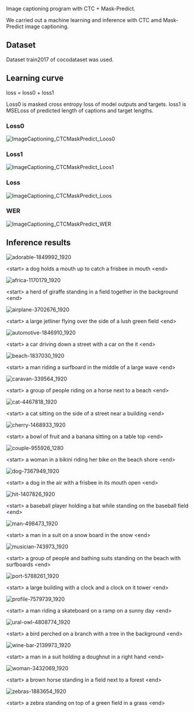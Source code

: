 Image captioning program with CTC + Mask-Predict.

We carried out a machine learning and inference with CTC amd Mask-Predict image captioning.

## Dataset

Dataset train2017 of cocodataset was used.

## Learning curve

loss = loss0 + loss1

Loss0 is masked cross entropy loss of model outputs and targets. loss1 is MSELoss of predicted length of captions and target lengths.

### Loss0

![ImageCaptioning_CTCMaskPredict_Loos0](https://github.com/toshiouchi/CTCMask/assets/121741811/4cdf5409-759d-47a0-9017-eb2b11f00842)

### Loss1

![ImageCaptioning_CTCMaskPredict_Loos1](https://github.com/toshiouchi/CTCMask/assets/121741811/f937fd27-486f-452e-97e5-32bc1b262e9c)

### Loss

![ImageCaptioning_CTCMaskPredict_Loos](https://github.com/toshiouchi/CTCMask/assets/121741811/18c602ac-7ffd-4d99-bf33-aaafba0d14b9)

### WER

![ImageCaptioning_CTCMaskPredict_WER](https://github.com/toshiouchi/CTCMask/assets/121741811/f9ffde3e-8e8a-4678-8c58-01bf43cf79af)

## Inference results

![adorable-1849992_1920](https://github.com/toshiouchi/CTCMask/assets/121741811/a796a211-7fec-479c-8910-5a5d4478d39d)

&lt;start&gt; a dog holds a mouth up to catch a frisbee in mouth &lt;end&gt;

![africa-1170179_1920](https://github.com/toshiouchi/CTCMask/assets/121741811/7f60f73c-96c8-47ef-8abc-aba40aabbf16)

&lt;start&gt; a herd of giraffe standing in a field together in the background &lt;end&gt;

![airplane-3702676_1920](https://github.com/toshiouchi/CTCMask/assets/121741811/80d2443a-3379-4a3f-ad4e-fb28e4b0a6d7)

&lt;start&gt; a large jetliner flying over the side of a lush green field &lt;end&gt;

![automotive-1846910_1920](https://github.com/toshiouchi/CTCMask/assets/121741811/738d0b10-1a4c-4960-96da-14dc1a7e8ed3)

&lt;start&gt; a car driving down a street with a car on the it &lt;end&gt;

![beach-1837030_1920](https://github.com/toshiouchi/CTCMask/assets/121741811/c5e6c097-0490-46ca-9001-aa9927c013c4)

&lt;start&gt; a man riding a surfboard in the middle of a large wave &lt;end&gt;

![caravan-339564_1920](https://github.com/toshiouchi/CTCMask/assets/121741811/070be651-4a5c-46bb-9912-811dd8320042)

&lt;start&gt; a group of people riding on a horse next to a beach &lt;end&gt;

![cat-4467818_1920](https://github.com/toshiouchi/CTCMask/assets/121741811/520b1de8-117d-4e11-8a64-6f10894d4452)

&lt;start&gt; a cat sitting on the side of a street near a building &lt;end&gt;

![cherry-1468933_1920](https://github.com/toshiouchi/CTCMask/assets/121741811/e062d1bf-6271-4a09-b1fb-654134f59755)

&lt;start&gt; a bowl of fruit and a banana sitting on a table top &lt;end&gt;

![couple-955926_1280](https://github.com/toshiouchi/CTCMask/assets/121741811/8ab9c9d5-f16d-4d4f-98f0-682ec199a839)

&lt;start&gt; a woman in a bikini riding her bike on the beach shore &lt;end&gt;

![dog-7367949_1920](https://github.com/toshiouchi/CTCMask/assets/121741811/fdc7be04-eb90-423d-8bfd-6569203a272b)

&lt;start&gt; a dog in the air with a frisbee in its mouth open &lt;end&gt;

![hit-1407826_1920](https://github.com/toshiouchi/CTCMask/assets/121741811/4c49f4c0-bc84-4ef9-8d44-fd574c148c77)

&lt;start&gt; a baseball player holding a bat while standing on the baseball field &lt;end&gt;

![man-498473_1920](https://github.com/toshiouchi/CTCMask/assets/121741811/9120770e-f090-4867-9e34-dd09a638028f)

&lt;start&gt; a man in a suit on a snow board in the snow &lt;end&gt;

![musician-743973_1920](https://github.com/toshiouchi/CTCMask/assets/121741811/22a02202-05e1-4f55-b406-34d60ea172d7)

&lt;start&gt; a group of people and bathing suits standing on the beach with surfboards &lt;end&gt;

![port-5788261_1920](https://github.com/toshiouchi/CTCMask/assets/121741811/09d984b6-5b1e-4cbc-adca-cd714d22f0be)

&lt;start&gt; a large building with a clock and a clock on it tower &lt;end&gt;

![profile-7579739_1920](https://github.com/toshiouchi/CTCMask/assets/121741811/b93b5b43-37b1-4cfb-a3a0-da457a15c508)

&lt;start&gt; a man riding a skateboard on a ramp on a sunny day &lt;end&gt;

![ural-owl-4808774_1920](https://github.com/toshiouchi/CTCMask/assets/121741811/e30d040a-855b-4255-a1bf-744a8f7c3c75)

&lt;start&gt; a bird perched on a branch with a tree in the background &lt;end&gt;

![wine-bar-2139973_1920](https://github.com/toshiouchi/CTCMask/assets/121741811/c140116a-8fe1-4e25-91ec-0f9d1803a3d4)

&lt;start&gt; a man in a suit holding a doughnut in a right hand &lt;end&gt;

![woman-3432069_1920](https://github.com/toshiouchi/CTCMask/assets/121741811/4d734102-2cb8-4f97-8c9d-848b0af84f26)

&lt;start&gt; a brown horse standing in a field next to a forest &lt;end&gt;

![zebras-1883654_1920](https://github.com/toshiouchi/CTCMask/assets/121741811/45a46afd-4a21-4f04-ace9-8f0e1354616f)

&lt;start&gt; a zebra standing on top of a green field in a grass &lt;end&gt;








